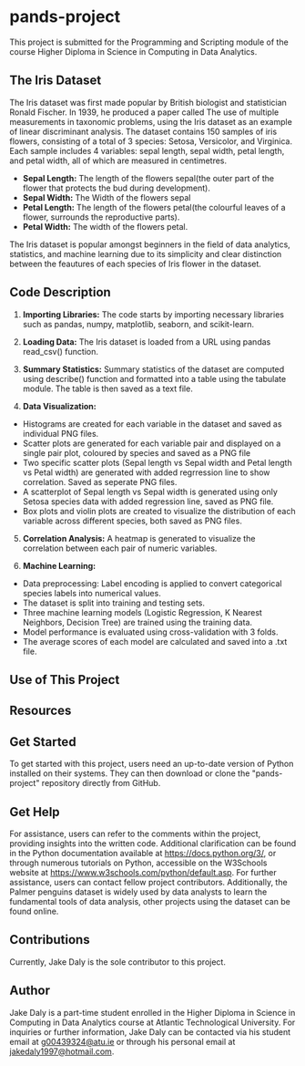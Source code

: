 # pands-project

This project is submitted for the Programming and Scripting module of the course Higher Diploma in Science in Computing in Data Analytics.

## The Iris Dataset

The Iris dataset was first made popular by British biologist and statistician Ronald Fischer. In 1939, he produced a paper called The use of multiple measurements in taxonomic problems, using the Iris dataset as an example of linear discriminant analysis. The dataset contains 150 samples of iris flowers, consisting of a total of 3 species: Setosa, Versicolor, and Virginica. Each sample includes 4 variables: sepal length, sepal width, petal length, and petal width, all of which are measured in centimetres.

* **Sepal Length:** The length of the flowers sepal(the outer part of the flower that protects the bud during development).
* **Sepal Width:** The Width of the flowers sepal
* **Petal Length:** The length of the flowers petal(the colourful leaves of a flower, surrounds the reproductive parts).
* **Petal Width:** The width of the flowers petal.

The Iris dataset is popular amongst beginners in the field of data analytics, statistics, and machine learning due to its simplicity and clear distinction between the feautures of each species of Iris flower in the dataset.



## Code Description

1. **Importing Libraries:** The code starts by importing necessary libraries such as pandas, numpy, matplotlib, seaborn, and scikit-learn.

2. **Loading Data:** The Iris dataset is loaded from a URL using pandas read_csv() function.

3. **Summary Statistics:** Summary statistics of the dataset are computed using describe() function and formatted into a table using the tabulate module. The table is then saved as a text file.

4. **Data Visualization:**

* Histograms are created for each variable in the dataset and saved as individual PNG files.
* Scatter plots are generated for each variable pair and displayed on a single pair plot, coloured by species and saved as a PNG file
* Two specific scatter plots (Sepal length vs Sepal width and Petal length vs Petal width) are generated with added regrression line to show correlation. Saved as seperate PNG files.
* A scatterplot of Sepal length vs Sepal width is generated using only Setosa species data with added regression line, saved as PNG file.
* Box plots and violin plots are created to visualize the distribution of each variable across different species, both saved as PNG files.

5. **Correlation Analysis:** A heatmap is generated to visualize the correlation between each pair of numeric variables.

6. **Machine Learning:**

* Data preprocessing: Label encoding is applied to convert categorical species labels into numerical values.
* The dataset is split into training and testing sets.
* Three machine learning models (Logistic Regression, K Nearest Neighbors, Decision Tree) are trained using the training data.
* Model performance is evaluated using cross-validation with 3 folds.
* The average scores of each model are calculated and saved into a .txt file.



## Use of This Project



## Resources



## Get Started

To get started with this project, users need an up-to-date version of Python installed on their systems. They can then download or clone the "pands-project" repository directly from GitHub.


## Get Help

For assistance, users can refer to the comments within the project, providing insights into the written code. Additional clarification can be found in the Python documentation available at https://docs.python.org/3/, or through numerous tutorials on Python, accessible on the W3Schools website at https://www.w3schools.com/python/default.asp. For further assistance, users can contact fellow project contributors. Additionally, the Palmer penguins dataset is widely used by data analysts to learn the fundamental tools of data analysis, other projects using the dataset can be found online.

## Contributions

Currently, Jake Daly is the sole contributor to this project.


## Author

Jake Daly is a part-time student enrolled in the Higher Diploma in Science in Computing in Data Analytics course at Atlantic Technological University. For inquiries or further information, Jake Daly can be contacted via his student email at g00439324@atu.ie or through his personal email at jakedaly1997@hotmail.com.
